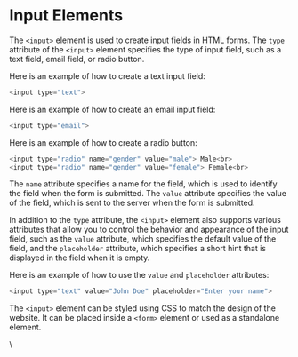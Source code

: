 # Input Elements

The `<input>` element is used to create input fields in HTML forms. The `type` attribute of the `<input>` element specifies the type of input field, such as a text field, email field, or radio button.

Here is an example of how to create a text input field:

```javascript
<input type="text">
```

Here is an example of how to create an email input field:

```javascript
<input type="email">
```

Here is an example of how to create a radio button:

```javascript
<input type="radio" name="gender" value="male"> Male<br>
<input type="radio" name="gender" value="female"> Female<br>
```

The `name` attribute specifies a name for the field, which is used to identify the field when the form is submitted. The `value` attribute specifies the value of the field, which is sent to the server when the form is submitted.

In addition to the `type` attribute, the `<input>` element also supports various attributes that allow you to control the behavior and appearance of the input field, such as the `value` attribute, which specifies the default value of the field, and the `placeholder` attribute, which specifies a short hint that is displayed in the field when it is empty.

Here is an example of how to use the `value` and `placeholder` attributes:

```javascript
<input type="text" value="John Doe" placeholder="Enter your name">
```

The `<input>` element can be styled using CSS to match the design of the website. It can be placed inside a `<form>` element or used as a standalone element.

\
